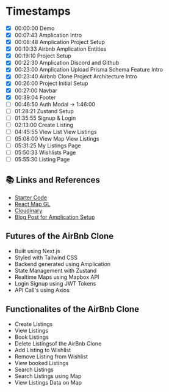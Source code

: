 # Timestamps

- [x] 00:00:00 Demo
- [x] 00:07:43 Amplication Intro
- [x] 00:08:48 Amplication Project Setup
- [x] 00:10:33 Airbnb Amplication Entities
- [x] 00:19:10 Project Setup
- [x] 00:22:30 Amplication Discord and Github
- [x] 00:23:00 Amplication Upload Prisma Schema Feature Intro
- [x] 00:23:40 Airbnb Clone Project Architecture Intro
- [x] 00:26:00 Project Initial Setup
- [x] 00:27:00 Navbar
- [x] 00:39:04 Footer 
- [ ] 00:46:50 Auth Modal -> 1:46:00 
- [ ] 01:28:21 Zustand Setup
- [ ] 01:35:55 Signup & Login
- [ ] 02:13:00 Create Listing
- [ ] 04:45:55 View List View Listings
- [ ] 05:08:00 View Map View Listings
- [ ] 05:31:25 My Listings Page
- [ ] 05:50:33 Wishlists Page
- [ ] 05:55:30 Listing Page

## 📚 Links and References

- [Starter Code](https://github.com/koolkishan/nextjs)
- [React Map GL](https://visgl.github.io/react-map-gl/)
- [Cloudinary](https://cloudinary.com/)
- [Blog Post for Amplication Setup](https://dev.to/koolkishan/full-stack-...)

## Futures of the AirBnb Clone
 
- Built using Next.js
- Styled with Tailwind CSS
- Backend generated using Amplication
- State Management with Zustand
- Realtime Maps using Mapbox API 
- Login Signup using JWT Tokens
- API Call's using Axios

## Functionalites of the AirBnb Clone

- Create Listings
- View Listings
- Book Listings
- Delete Listingsof the AirBnb Clone
- Add Listing to Wishlist
- Remove Listing from Wishlist
- View booked Listings
- Search Listings
- Search Listings using Map
- View Listings Data on Map